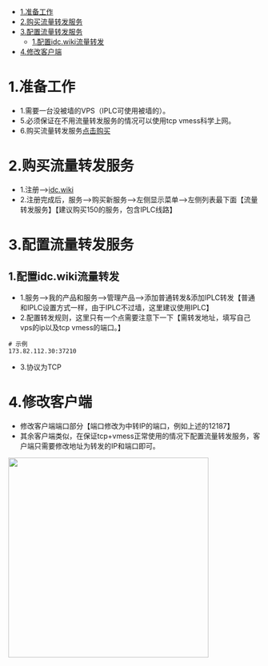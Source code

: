 - [1.准备工作](#1准备工作)
- [2.购买流量转发服务](#2购买流量转发服务)
- [3.配置流量转发服务](#3配置流量转发服务)
  * [1.配置idc.wiki流量转发](#1配置idcwiki流量转发)
- [4.修改客户端](#4修改客户端)

# 1.准备工作
- 1.需要一台没被墙的VPS（IPLC可使用被墙的）。
- 5.必须保证在不用流量转发服务的情况可以使用tcp vmess科学上网。
- 6.购买流量转发服务[点击购买](https://idc.wiki)

# 2.购买流量转发服务
- 1.注册-->[idc.wiki](https://idc.wiki)
- 2.注册完成后，服务-->购买新服务-->左侧显示菜单-->左侧列表最下面【流量转发服务】【建议购买150的服务，包含IPLC线路】

# 3.配置流量转发服务
## 1.配置idc.wiki流量转发
- 1.服务-->我的产品和服务-->管理产品-->添加普通转发&添加IPLC转发【普通和IPLC设置方式一样，由于IPLC不过墙，这里建议使用IPLC】
- 2.配置转发规则，这里只有一个点需要注意下一下【需转发地址，填写自己vps的ip以及tcp vmess的端口。】
```
# 示例
173.82.112.30:37210
```
- 3.协议为TCP

# 4.修改客户端
- 修改客户端端口部分【端口修改为中转IP的端口，例如上述的12187】
- 其余客户端类似，在保证tcp+vmess正常使用的情况下配置流量转发服务，客户端只需要修改地址为转发的IP和端口即可。
<img src="https://raw.githubusercontent.com/mack-a/v2ray-agent/master/fodder/Quantumult_Setting_vmess.png" width=400>
